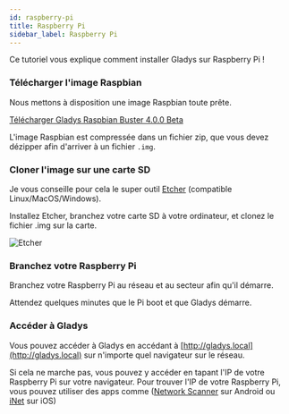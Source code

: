 ```yaml
---
id: raspberry-pi
title: Raspberry Pi
sidebar_label: Raspberry Pi
---
```


Ce tutoriel vous explique comment installer Gladys sur Raspberry Pi !

### Télécharger l'image Raspbian

Nous mettons à disposition une image Raspbian toute prête.

<p>
<a class="button button--outline button--primary" href="https://mirror-fr-2.gladysassistant.com/releases/gladys-4.0.0-beta-raspbian-buster.img.zip">Télécharger Gladys Raspbian Buster 4.0.0 Beta</a>
</p>

L'image Raspbian est compressée dans un fichier zip, que vous devez dézipper afin d'arriver à un fichier `.img`.

### Cloner l'image sur une carte SD

Je vous conseille pour cela le super outil [Etcher](https://etcher.io/) (compatible Linux/MacOS/Windows).

Installez Etcher, branchez votre carte SD à votre ordinateur, et clonez le fichier .img sur la carte.

<img src="/fr/img/docs/installation/etcher.png" alt="Etcher" class="img-responsive" />

### Branchez votre Raspberry Pi

Branchez votre Raspberry Pi au réseau et au secteur afin qu'il démarre.

Attendez quelques minutes que le Pi boot et que Gladys démarre.

### Accéder à Gladys

Vous pouvez accéder à Gladys en accédant à [http://gladys.local](http://gladys.local) sur n'importe quel navigateur sur le réseau.

Si cela ne marche pas, vous pouvez y accéder en tapant l'IP de votre Raspberry Pi sur votre navigateur. Pour trouver l'IP de votre Raspberry Pi, vous pouvez utiliser des apps comme ([Network Scanner](https://play.google.com/store/apps/details?id=com.easymobile.lan.scanner&hl=fr) sur Android ou [iNet](https://itunes.apple.com/fr/app/inet-network-scanner/id340793353?mt=8) sur iOS)
